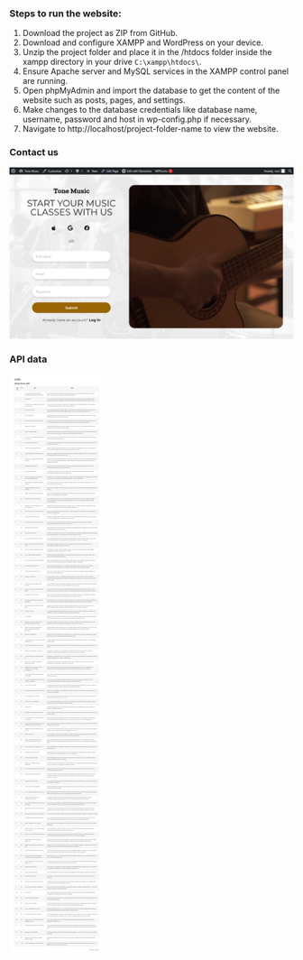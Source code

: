 ### Steps to run the website:
1. Download the project as ZIP from GitHub.
2. Download and configure XAMPP and WordPress on your device.
3. Unzip the project folder and place it in the /htdocs folder inside the xampp directory in your drive `C:\xampp\htdocs\`.
4. Ensure Apache server and MySQL services in the XAMPP control panel are running.
5. Open phpMyAdmin and import the database to get the content of the website such as posts, pages, and settings.
6. Make changes to the database credentials like database name, username, password and host in wp-config.php if necessary.
7. Navigate to http://localhost/project-folder-name to view the website.

### Contact us
![Contact us page](127-0-0-1-8081-sense-lab-contact-us.png)

### API data
![API data](127.0.0.1_8081_sense_lab_lists_.png)